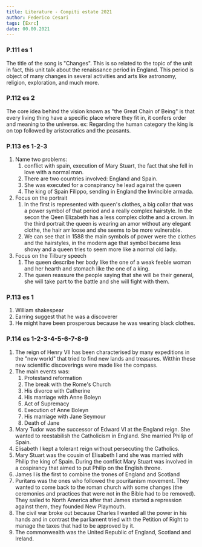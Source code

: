 ```yaml
---
title: Literature - Compiti estate 2021
author: Federico Cesari 
tags: [Exrc]
date: 00.00.2021
---
```


### P.111 es 1

The title of the song is "Changes". This is so related to the topic of the unit in fact, this unit talk about the renaissance period in England. This period is object of many changes in several activities and arts like astronomy, religion, exploration, and much more.

### P.112 es 2

The core idea behind the vision known as "the Great Chain of Being" is that every living thing have a specific place where they fit in, it confers order and meaning to the universe. ex: Regarding the human category the king is on top followed by aristocratics and the peasants.

### P.113 es 1-2-3

1.  Name two problems:
    1.  conflict with spain, execution of Mary Stuart, the fact that she fell in love with a normal man.
    2.  There are two countries involved: England and Spain.
    3.  She was executed for a conspirancy he lead against the queen
    4.  The king of Spain Filippo, sending in England the Invincible armada.
2.  Focus on the portrait
    1.  In the first is represented with queen's clothes, a big collar that was a power symbol of that period and a really complex hairstyle. In the secon the Qeen Elizabeth has a less complex clothe and a crown. In the third portrait the queen is wearing an amor without any elegant clothe, the hair arr loose and she seems to be more vulnerable.
    2.  We can see that in 1588 the main symbols of power were the clothes and the hairstyles, in the modern age that symbol became less showy and a queen tries to seem more like a normal old lady.
3.  Focus on the Tilbury speech
    1.  The queen describe her body like the one of a weak feeble woman and her hearth and stomach like the one of a king.
    2.  The queen reassure the people saying that she will be their general, she will take part to the battle and she will fight with them.

### P.113 es 1

1.  William shakespear
2.  Earring suggest that he was a discoverer
3.  He might have been prosperous because he was wearing black clothes.

### P.114 es 1-2-3-4-5-6-7-8-9

1.  The reign of Henry VII has been characterised by many expeditions in the "new world" that tried to find new lands and treasures. Witthin these new scientific discoverings were made like the compass.
2.  The main events was:
    1.  Protestand reformation
    2.  The break with the Rome's Church
    3.  His divorce with Catherine
    4.  His marriage with Anne Boleyn
    5.  Act of Supremacy
    6.  Execution of Anne Boleyn
    7.  His marriage with Jane Seymour
    8.  Death of Jane
3.  Mary Tudor was the successor of Edward VI at the England reign. She wanted to reestabilish the Catholicism in England. She married Philip of Spain.
4.  Elisabeth I kept a tolerant reign without persecuting the Catholics.
5.  Mary Stuart was the cousin of Elisabeth I and she was married with Philip the king of Spain. During the conflict Mary Stuart was involved in a cospirancy that aimed to put Philip on the English throne.
6.  James I is the first to combine the trones of England and Scotland
7.  Puritans was the ones who followed the pouritanism movement. They wanted to come back to the roman church with some changes (the ceremonies and practices that were not in the Bible had to be removed). They sailed to North America after that James started a repression against them, they founded New Playmouth.
8.  The civil war broke out because Charles I wanted all the power in his hands and in contrast the parliament tried with the Petition of Right to manage the taxes that had to be approved by it.
9.  The commonwealth was the United Republic of England, Scotland and Ireland.